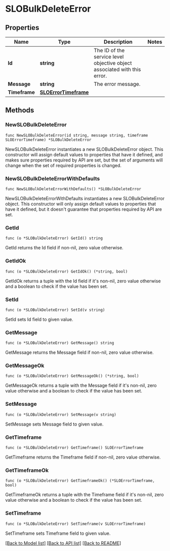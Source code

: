 # SLOBulkDeleteError

## Properties

| Name          | Type                                          | Description                                                              | Notes |
| ------------- | --------------------------------------------- | ------------------------------------------------------------------------ | ----- |
| **Id**        | **string**                                    | The ID of the service level objective object associated with this error. |
| **Message**   | **string**                                    | The error message.                                                       |
| **Timeframe** | [**SLOErrorTimeframe**](SLOErrorTimeframe.md) |                                                                          |

## Methods

### NewSLOBulkDeleteError

`func NewSLOBulkDeleteError(id string, message string, timeframe SLOErrorTimeframe) *SLOBulkDeleteError`

NewSLOBulkDeleteError instantiates a new SLOBulkDeleteError object.
This constructor will assign default values to properties that have it defined,
and makes sure properties required by API are set, but the set of arguments
will change when the set of required properties is changed.

### NewSLOBulkDeleteErrorWithDefaults

`func NewSLOBulkDeleteErrorWithDefaults() *SLOBulkDeleteError`

NewSLOBulkDeleteErrorWithDefaults instantiates a new SLOBulkDeleteError object.
This constructor will only assign default values to properties that have it defined,
but it doesn't guarantee that properties required by API are set.

### GetId

`func (o *SLOBulkDeleteError) GetId() string`

GetId returns the Id field if non-nil, zero value otherwise.

### GetIdOk

`func (o *SLOBulkDeleteError) GetIdOk() (*string, bool)`

GetIdOk returns a tuple with the Id field if it's non-nil, zero value otherwise
and a boolean to check if the value has been set.

### SetId

`func (o *SLOBulkDeleteError) SetId(v string)`

SetId sets Id field to given value.

### GetMessage

`func (o *SLOBulkDeleteError) GetMessage() string`

GetMessage returns the Message field if non-nil, zero value otherwise.

### GetMessageOk

`func (o *SLOBulkDeleteError) GetMessageOk() (*string, bool)`

GetMessageOk returns a tuple with the Message field if it's non-nil, zero value otherwise
and a boolean to check if the value has been set.

### SetMessage

`func (o *SLOBulkDeleteError) SetMessage(v string)`

SetMessage sets Message field to given value.

### GetTimeframe

`func (o *SLOBulkDeleteError) GetTimeframe() SLOErrorTimeframe`

GetTimeframe returns the Timeframe field if non-nil, zero value otherwise.

### GetTimeframeOk

`func (o *SLOBulkDeleteError) GetTimeframeOk() (*SLOErrorTimeframe, bool)`

GetTimeframeOk returns a tuple with the Timeframe field if it's non-nil, zero value otherwise
and a boolean to check if the value has been set.

### SetTimeframe

`func (o *SLOBulkDeleteError) SetTimeframe(v SLOErrorTimeframe)`

SetTimeframe sets Timeframe field to given value.

[[Back to Model list]](../README.md#documentation-for-models) [[Back to API list]](../README.md#documentation-for-api-endpoints) [[Back to README]](../README.md)
